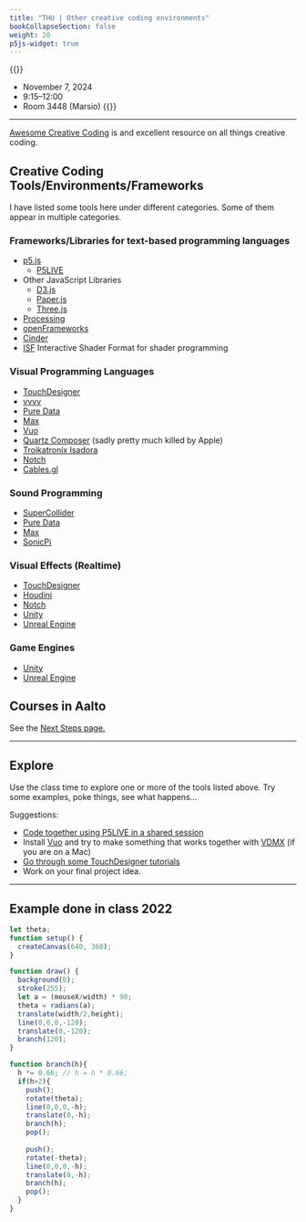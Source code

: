 ```yaml
---
title: "THU | Other creative coding environments"
bookCollapseSection: false
weight: 20
p5js-widget: true
---
```


{{<hint info>}}
- November 7, 2024
- 9:15–12:00
- Room 3448 (Marsio)
{{</hint>}}

---

[Awesome Creative Coding](https://github.com/terkelg/awesome-creative-coding) is and excellent resource on all things creative coding.

## Creative Coding Tools/Environments/Frameworks

I have listed some tools here under different categories. Some of them appear in multiple categories.

### Frameworks/Libraries for text-based programming languages

- [p5.js](https://p5js.org/)
  - [P5LIVE](https://teddavis.org/p5live/)
- Other JavaScript Libraries
  - [D3.js](https://d3js.org/)
  - [Paper.js](http://paperjs.org/)
  - [Three.js](https://threejs.org/)
- [Processing](https://processing.org/)
- [openFrameworks](https://openframeworks.cc/)
- [Cinder](https://libcinder.org/)
- [ISF](https://isf.vidvox.net/) Interactive Shader Format for shader programming

### Visual Programming Languages

- [TouchDesigner](https://derivative.ca/)
- [vvvv](https://vvvv.org/)
- [Pure Data](https://puredata.info/)
- [Max](https://cycling74.com/)
- [Vuo](https://vuo.org/)
- [Quartz Composer](https://en.wikipedia.org/wiki/Quartz_Composer) (sadly pretty much killed by Apple)
- [Troikatronix Isadora](https://troikatronix.com/)
- [Notch](https://www.notch.one/)
- [Cables.gl](https://cables.gl/)

### Sound Programming

- [SuperCollider](https://supercollider.github.io/)
- [Pure Data](https://puredata.info/)
- [Max](https://cycling74.com/)
- [SonicPi](https://sonic-pi.net/)

### Visual Effects (Realtime)

- [TouchDesigner](https://derivative.ca/)
- [Houdini](https://www.sidefx.com/)
- [Notch](https://www.notch.one/)
- [Unity](https://unity.com/)
- [Unreal Engine](https://www.unrealengine.com/)

### Game Engines

- [Unity](https://unity.com/)
- [Unreal Engine](https://www.unrealengine.com/)

## Courses in Aalto

See the [Next Steps page.](../../next-steps/)

---

## Explore

Use the class time to explore one or more of the tools listed above. Try some examples, poke things, see what happens...

Suggestions:

- [Code together using P5LIVE in a shared session](https://teddavis.org/p5live/?cc=f8cse)
- Install [Vuo](https://vuo.org/) and try to make something that works together with [VDMX](https://vidvox.net/) (if you are on a Mac)
- [Go through some TouchDesigner tutorials](https://learn.derivative.ca/)
- Work on your final project idea.

---

## Example done in class 2022

```js
let theta;
function setup() {
  createCanvas(640, 360);
}

function draw() {
  background(0);
  stroke(255);
  let a = (mouseX/width) * 90;
  theta = radians(a);
  translate(width/2,height);
  line(0,0,0,-120);
  translate(0,-120);
  branch(120);
}

function branch(h){
  h *= 0.66; // h = h * 0.66;
  if(h>2){
    push();
    rotate(theta);
    line(0,0,0,-h);
    translate(0,-h);
    branch(h);
    pop();
    
    push();
    rotate(-theta);
    line(0,0,0,-h);
    translate(0,-h);
    branch(h);
    pop();
  }
}
```